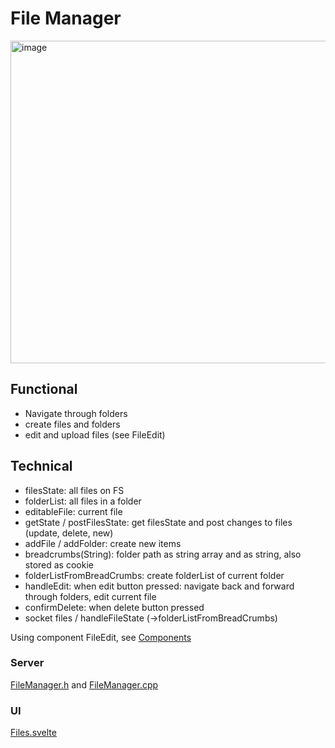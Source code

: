 # File Manager

<img width="516" alt="image" src="https://github.com/user-attachments/assets/49dda0bb-1905-4e36-9e12-42d73de7490b" />

## Functional

* Navigate through folders
* create files and folders
* edit and upload files (see FileEdit)

## Technical

* filesState: all files on FS
* folderList: all files in a folder
* editableFile: current file
* getState / postFilesState: get filesState and post changes to files (update, delete, new)
* addFile / addFolder: create new items
* breadcrumbs(String): folder path as string array and as string, also stored as cookie
* folderListFromBreadCrumbs: create folderList of current folder
* handleEdit: when edit button pressed: navigate back and forward through folders, edit current file
* confirmDelete: when delete button pressed
* socket files / handleFileState (->folderListFromBreadCrumbs)

Using component FileEdit, see [Components](https://moonmodules.org/MoonLight/components/#fileedit)

### Server

[FileManager.h](https://github.com/MoonModules/MoonLight/blob/main/src/MoonBase/FileManager.h) and [FileManager.cpp](https://github.com/MoonModules/MoonLight/blob/main/src/MoonBase/FileManager.cpp)

### UI

[Files.svelte](https://github.com/MoonModules/MoonLight/blob/main/interface/src/routes/moonbase/files/Files.svelte)
